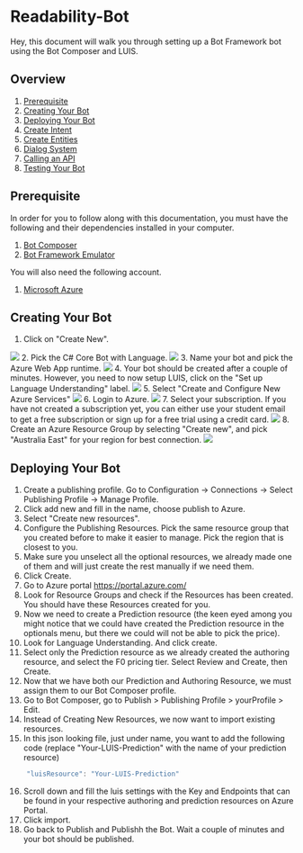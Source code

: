 # Readability-Bot
Hey, this document will walk you through setting up a Bot Framework bot using the Bot Composer and LUIS.

## Overview
1. [Prerequisite](https://github.com/Sakyawira/Readability-Bot/tree/main#prerequisite)
2. [Creating Your Bot](https://github.com/Sakyawira/Readability-Bot/tree/main#creating-your-bot)
3. [Deploying Your Bot](https://github.com/Sakyawira/Readability-Bot/tree/main#deploying-your-bot)
4. [Create Intent](https://github.com/Sakyawira/ClothPhysics#Sphere-Collision)
5. [Create Entities](https://github.com/Sakyawira/ClothPhysics#Pyramid-Collision)
6. [Dialog System](https://github.com/Sakyawira/ClothPhysics#Burning)
7. [Calling an API](https://github.com/Sakyawira/ClothPhysics#Dynamic-Particle-Densityn)
8. [Testing Your Bot](https://github.com/Sakyawira/ClothPhysics#Dynamic-Size)

## Prerequisite
In order for you to follow along with this documentation, you must have the following and their dependencies installed in your computer.
1. [Bot Composer](https://docs.microsoft.com/en-us/composer/install-composer?tabs=windows)
2. [Bot Framework Emulator](https://github.com/microsoft/BotFramework-Emulator/releases/tag/v4.13.0)

You will also need the following account.
1. [Microsoft Azure](https://azure.microsoft.com/en-us/)

## Creating Your Bot
1. Click on "Create New".
<img src="https://github.com/Sakyawira/Readability-Bot/blob/main/Media/CreateNew.png?raw=true" />
2. Pick the C# Core Bot with Language.
<img src="https://github.com/Sakyawira/Readability-Bot/blob/main/Media/CoreBotWithLanguage.png?raw=true" />
3. Name your bot and pick the Azure Web App runtime.
<img src="https://github.com/Sakyawira/Readability-Bot/blob/main/Media/NameAndRuntime.png?raw=true" />
4. Your bot should be created after a couple of minutes. However, you need to now setup LUIS, click on the "Set up Language Understanding" label.
<img src="https://github.com/Sakyawira/Readability-Bot/blob/main/Media/SetUpLUIS.png?raw=true" />
5. Select "Create and Configure New Azure Services"
<img src="https://github.com/Sakyawira/Readability-Bot/blob/main/Media/Create%20and%20Configure%20New%20Azure%20Resources.png?raw=true" />
6. Login to Azure.
<img src="https://github.com/Sakyawira/Readability-Bot/blob/main/Media/LoginToAzure.png?raw=true" />
7. Select your subscription. If you have not created a subscription yet, you can either use your student email to get a free subscription or sign up for a free trial using a credit card.
<img src="https://github.com/Sakyawira/Readability-Bot/blob/main/Media/PickSubs.png?raw=true" />
8. Create an Azure Resource Group by selecting "Create new", and pick "Australia East" for your region for best connection.
<img src="https://github.com/Sakyawira/Readability-Bot/blob/main/Media/PickResourceGroupAndRegion.png?raw=true" />

## Deploying Your Bot

1. Create a publishing profile. Go to Configuration -> Connections -> Select Publishing Profile -> Manage Profile.
2. Click add new and fill in the name, choose publish to Azure.
3. Select "Create new resources".
4. Configure the Publishing Resources. Pick the same resource group that you created before to make it easier to manage. Pick the region that is closest to you.
5. Make sure you unselect all the optional resources, we already made one of them and will just create the rest manually if we need them.
6. Click Create.
7. Go to Azure portal https://portal.azure.com/
8. Look for Resource Groups and check if the Resources has been created. You should have these Resources created for you.
9. Now we need to create a Prediction resource (the keen eyed among you might notice that we could have created the Prediction resource in the optionals menu, but there we could will not be able to pick the price).
10. Look for Language Understanding. And click create.
11. Select only the Prediction resource as we already created the authoring resource, and select the F0 pricing tier. Select Review and Create, then Create.
12. Now that we have both our Prediction and Authoring Resource, we must assign them to our Bot Composer profile.
13. Go to Bot Composer, go to Publish > Publishing Profile > yourProfile > Edit.
14. Instead of Creating New Resources, we now want to import existing resources. 
15. In this json looking file, just under name, you want to add the following code (replace "Your-LUIS-Prediction" with the name of your prediction resource)
```javascript
    "luisResource": "Your-LUIS-Prediction"
```
16. Scroll down and fill the luis settings with the Key and Endpoints that can be found in your respective authoring and prediction resources on Azure Portal.
17. Click import.
18. Go back to Publish and Publishh the Bot. Wait a couple of minutes and your bot should be published.

